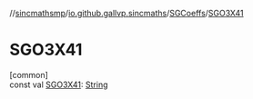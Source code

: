 //[sincmathsmp](../../../index.md)/[io.github.gallvp.sincmaths](../index.md)/[SGCoeffs](index.md)/[SGO3X41](-s-g-o3-x41.md)

# SGO3X41

[common]\
const val [SGO3X41](-s-g-o3-x41.md): [String](https://kotlinlang.org/api/latest/jvm/stdlib/kotlin/-string/index.html)
